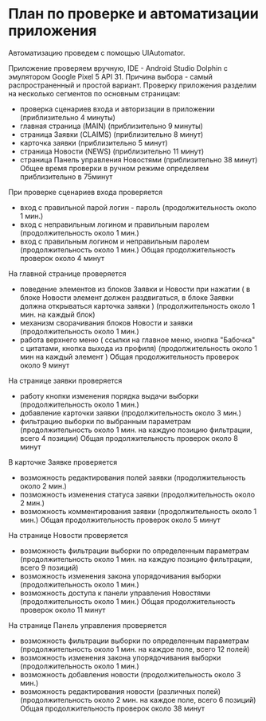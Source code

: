 
# План по проверке и автоматизации приложения


Автоматизацию проведем с помощью UIAutomator.

Приложение проверяем вручную, IDE - Android Studio Dolphin c эмулятором Google Pixel 5 API 31. Причина выбора - самый распространенный и простой вариант. 
Проверку приложения разделим на несколько сегментов по основным страницам: 

 - проверка сценариев входа и авторизации в приложении (приблизительно 4 минуты)
 - главная страница (MAIN) (приблизительно 9 минуты)
 - страница Заявки (CLAIMS) (приблизительно 8 минут)
 - карточка заявки (приблизительно 5 минут)
 - страница Новости (NEWS) (приблизительно 11 минут)
 - страница Панель управления Новостями (приблизительно 38 минут)
  Общее время проверки в ручном режиме определяем приблизительно в 75минут

 При проверке сценариев входа проверяется
 - вход с правильной парой логин - пароль  (продолжительность около 1 мин.)
 - вход с неправильным логином и правильным паролем (продолжительность около 1 мин.)
 - вход с правильным логином и неправильным паролем (продолжительность около 1 мин.)
   Общая продолжительность проверок около 4 минут

На главной странице проверяется 
 - поведение элементов из блоков Заявки и Новости при нажатии  ( в блоке Новости элемент должен раздвигаться, в блоке Заявки должна открываться карточка заявки )  (продолжительность около 1 мин. на каждый блок)
 - механизм сворачивания блоков Новости и заявки  (продолжительность около 1 мин.)
 - работа верхнего меню ( ссылки на главное меню, кнопка "Бабочка" с цитатами, кнопка выхода из профиля) (продолжительность около 1 мин на каждый элемент )
   Общая продолжительность проверок около 9 минут

На странице заявки проверяется
 - работу кнопки изменения порядка выдачи выборки  (продолжительность около 1 мин.)
 - добавление карточки заявки  (продолжительность около 3 мин.)
 - фильтрацию выборки по выбранным параметрам  (продолжительность около 1 мин. на каждую позицию фильтрации, всего 4 позиции)
   Общая продолжительность проверок около 8 минут

В карточке Заявке проверяется
 - возможность редактирования полей заявки  (продолжительность около 2 мин.)
 - позможность изменения статуса заявки  (продолжительность около 2 мин.)
 - возможность комментирования заявки  (продолжительность около 1 мин.)
   Общая продолжительность проверок около 5 минут

На странице Новости проверяется 
 - возможность фильтрации выборки по определенным параметрам (продолжительность около 1 мин. на каждую позицию фильтрации, всего 9 позиций)
 - возможность изменения закона упорядочивания выборки (продолжительность около 1 мин.)
 - возможность доступа к панели управления Новостями (продолжительность около 1 мин.)
   Общая продолжительность проверок около 11 минут
 
 На странице Панель управления проверяется
 - возможность фильтрации выборки по определенным параметрам (продолжительность около 1 мин. на каждое поле, всего 12 полей)
 - возможность изменения закона упорядочивания выборки (продолжительность около 1 мин.)
 - возможность добавления новости (продолжительность около 3 мин.)
 - возможность редактирования новости (различных полей) (продолжительность около 2 мин. на каждое поле, всего 6 позиций)
   Общая продолжительность проверок около 38 минут
